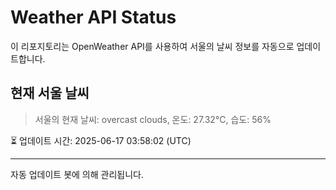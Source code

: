
# Weather API Status

이 리포지토리는 OpenWeather API를 사용하여 서울의 날씨 정보를 자동으로 업데이트합니다.

## 현재 서울 날씨
> 서울의 현재 날씨: overcast clouds, 온도: 27.32°C, 습도: 56%

⏳ 업데이트 시간: 2025-06-17 03:58:02 (UTC)

---
자동 업데이트 봇에 의해 관리됩니다.
